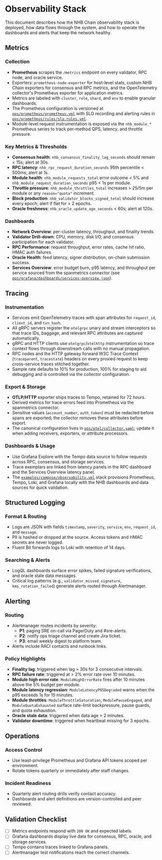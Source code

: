 # Observability Stack

This document describes how the NHB Chain observability stack is deployed, how data flows through the system, and how to operate the dashboards and alerts that keep the network healthy.

## Metrics

### Collection
- **Prometheus** scrapes the `/metrics` endpoint on every validator, RPC node, and oracle service.
- Exporters: `prometheus-node-exporter` for host-level stats, custom NHB Chain exporters for consensus and RPC metrics, and the OpenTelemetry collector's Prometheus exporter for application metrics.
- Metrics are labeled with `cluster`, `role`, `shard`, and `env` to enable granular dashboards.
- The Prometheus configuration is versioned at [`ops/prometheus/prometheus.yml`](../../ops/prometheus/prometheus.yml) with SLO recording and alerting rules in [`ops/prometheus/rules/slo.rules.yml`](../../ops/prometheus/rules/slo.rules.yml).
- Module-level request instrumentation is exposed via the `nhb_module_*` Prometheus series to track per-method QPS, latency, and throttle pressure.

### Key Metrics & Thresholds
- **Consensus health**: `nhb_consensus_finality_lag_seconds` should remain < 15s; alert at 30s.
- **RPC latency**: `nhb_rpc_request_duration_seconds` 95th percentile < 500ms; alert at 1s.
- **Module health**: `nhb_module_requests_total` error outcome < 5% and `nhb_module_request_duration_seconds` p95 < 1s per module.
- **Throttle pressure**: `nhb_module_throttles_total` increases > 25/5m per module or any `reason="quota"` increment.
- **Block production**: `nhb_validator_blocks_signed_total` should increase every epoch; alert if flat for > 2 epochs.
- **Oracle freshness**: `nhb_oracle_update_age_seconds` < 60s; alert at 120s.

### Dashboards
- **Network Overview**: per-cluster latency, throughput, and finality trends.
- **Validator Drill-down**: CPU, memory, disk I/O, and consensus participation for each validator.
- **RPC Performance**: request throughput, error rates, cache hit ratio, HMAC auth failures.
- **Oracle Health**: feed latency, signer distribution, on-chain submission success.
- **Services Overview**: error budget burn, p95 latency, and throughput per service sourced from the spanmetrics connector (see [`ops/grafana/dashboards/services-overview.json`](../../ops/grafana/dashboards/services-overview.json)).

## Tracing

### Instrumentation
- Services emit OpenTelemetry traces with span attributes for `request_id`, `client_id`, and `txn_hash`.
- All gRPC servers register the `otelgrpc` unary and stream interceptors so that trace IDs, baggage, and relevant RPC attributes are captured automatically.
- gRPC and HTTP clients use `otelgrpc`/`otelhttp` instrumentation so trace context flows through downstream calls with no manual propagation.
- RPC nodes and the HTTP gateway forward W3C Trace Context (`traceparent`, `tracestate`) headers on every proxied request to keep cross-service traces stitched together.
- Sample rate defaults to 10% for production, 100% for staging to aid debugging and is controlled via the collector configuration.

### Export & Storage
- **OTLP/HTTP** exporter ships traces to Tempo, retained for 72 hours.
- Derived metrics for trace errors feed into Prometheus via the spanmetrics connector.
- Sensitive values (`account_number`, `auth_token`) must be redacted before spans are exported; the collector removes these attributes before export.
- The canonical configuration lives in [`ops/otel/collector.yaml`](../../ops/otel/collector.yaml); update it when adding receivers, exporters, or attribute processors.

### Dashboards & Usage
- Use Grafana Explore with the Tempo data source to follow requests across RPC, consensus, and storage services.
- Trace exemplars are linked from latency panels in the RPC dashboard and the Services Overview latency panel.
- The [`examples/compose/observability.yml`](../../examples/compose/observability.yml) stack provisions Prometheus, Tempo, Loki, and Grafana locally with the NHB dashboards and data sources for quick validation.

## Structured Logging

### Format & Routing
- Logs are JSON with fields `timestamp`, `severity`, `service`, `env`, `request_id`, and `message`.
- PII is hashed or dropped at the source. Access tokens and HMAC secrets are never logged.
- Fluent Bit forwards logs to Loki with retention of 14 days.

### Searching & Alerts
- LogQL dashboards surface error spikes, failed signature verifications, and oracle stale data messages.
- Critical log patterns (e.g., `validator_missed_signature`, `kms_rotation_failed`) generate alerts routed through Alertmanager.

## Alerting

### Routing
- Alertmanager routes incidents by severity:
  - **P1**: paging SRE on-call via PagerDuty and #sre-alerts.
  - **P2**: notify ops triage channel and create Jira ticket.
  - **P3**: email weekly digest to platform team.
- Alerts include RACI contacts and runbook links.

### Policy Highlights
- **Finality lag**: triggered when lag > 30s for 3 consecutive intervals.
- **RPC failure rate**: triggered at > 2% error rate over 10 minutes.
- **Module high error rate**: `ModuleHighErrorRate` fires after 10 minutes above the 5% budget per module.
- **Module latency regression**: `ModuleLatencyP95Degraded` warns when the p95 exceeds 1s for 15 minutes.
- **Module throttles**: `ModuleThrottleSaturation`, `ModulePauseEngaged`, and `ModuleQuotaExhausted` surface rate-limit backpressure, pause guards, and quota exhaustion.
- **Oracle stale data**: triggered when data age > 2 minutes.
- **Validator downtime**: triggered when heartbeat missing for 3 epochs.

## Operations

### Access Control
- Use least-privilege Prometheus and Grafana API tokens scoped per environment.
- Rotate tokens quarterly or immediately after staff changes.

### Incident Readiness
- Quarterly alert routing drills verify contact accuracy.
- Dashboards and alert definitions are version-controlled and peer reviewed.

## Validation Checklist
- [ ] Metrics endpoints respond with `200 OK` and expected labels.
- [ ] Grafana dashboards display live data for consensus, RPC, oracle, and storage services.
- [ ] Tempo contains traces linked to Grafana panels.
- [ ] Alertmanager test notifications reach the correct channels.
